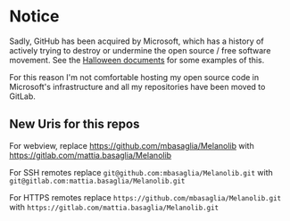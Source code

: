 Notice
======

Sadly, GitHub has been acquired by Microsoft, which has a history of
actively trying to destroy or undermine the open source / free software
movement.
See the [Halloween documents](http://catb.org/~esr/halloween/) for some
examples of this.

For this reason I'm not comfortable hosting my open source code in Microsoft's
infrastructure and all my repositories have been moved to GitLab.

New Uris for this repos
-----------------------

For webview, replace
https://github.com/mbasaglia/Melanolib with
https://gitlab.com/mattia.basaglia/Melanolib

For SSH remotes replace
`git@github.com:mbasaglia/Melanolib.git` with
`git@gitlab.com:mattia.basaglia/Melanolib.git`

For HTTPS remotes replace
`https://github.com/mbasaglia/Melanolib.git` with
`https://gitlab.com/mattia.basaglia/Melanolib.git`


